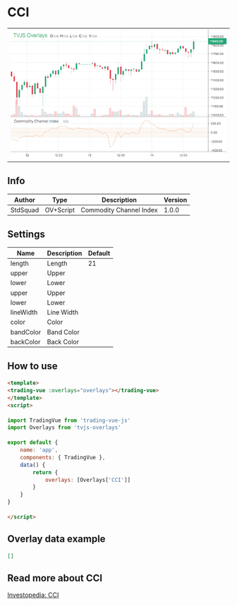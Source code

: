 
# CCI

<table><tr><td>
  <img width="800" heigth="480" src="screen.png" alt="screen">
</td></tr></table>

## Info

| Author | Type | Description | Version |
| ------ | ---- | ----------- | ------- |
| StdSquad | OV+Script | Commodity Channel Index | 1.0.0 |


## Settings

| Name | Description | Default |
| ---- | ----------- | ------- |
| length | Length | 21 |
| upper | Upper |  |
| lower | Lower |  |
| upper | Upper |  |
| lower | Lower |  |
| lineWidth | Line Width |  |
| color | Color |  |
| bandColor | Band Color |  |
| backColor | Back Color |  |

## How to use

```html
<template>
<trading-vue :overlays="overlays"></trading-vue>
</template>
<script>

import TradingVue from 'trading-vue-js'
import Overlays from 'tvjs-overlays'

export default {
    name: 'app',
    components: { TradingVue },
    data() {
        return {
            overlays: [Overlays['CCI']]
        }
    }
}

</script>

```

## Overlay data example

```json
[]
```

## Read more about CCI

[Investopedia: CCI](https://www.investopedia.com/search?q=CCI)

